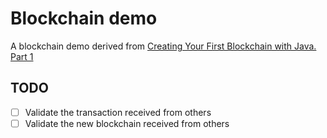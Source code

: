 # Blockchain demo

A blockchain demo derived from [Creating Your First Blockchain with Java. Part 1](https://medium.com/programmers-blockchain/create-simple-blockchain-java-tutorial-from-scratch-6eeed3cb03fa)

## TODO 
- [ ] Validate the transaction received from others 
- [ ] Validate the new blockchain received from others
